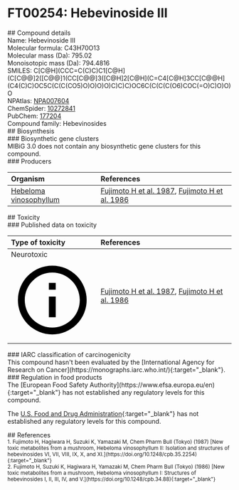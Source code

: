 
# FT00254: Hebevinoside III
<div class="molecule_image" style="float:left">
<img data-smiles= CC(=O)OCC1OC(O[C@H]2C[C@@]3(C)[C@@H]4[C@@H](O)C=C5[C@@H](CC[C@H](OC6OCC(O)C(O)C6O)C5(C)C)[C@]4(C)CC[C@]3(C)C2[C@H](C)CCC=C(C)C)C(O)C(O)C1O data-smiles-options="{ 'width': 350, 'height': 350 }" />
</div>
## Compound details
<div style="overflow:hidden">
Name: Hebevinoside III<br>
Molecular formula: C43H70O13<br>
Molecular mass (Da): 795.02<br>
Monoisotopic mass (Da): 794.4816<br>
<div class="break_all">
SMILES: C[C@H](CCC=C(C)C)C1[C@H](C[C@@]2([C@@]1(CC[C@@]3([C@H]2[C@H](C=C4[C@H]3CC[C@@H](C4(C)C)OC5C(C(C(CO5)O)O)O)O)C)C)C)OC6C(C(C(C(O6)COC(=O)C)O)O)O<br>
</div>
        NPAtlas: <a href=https://www.npatlas.org/explore/compounds/NPA007604 target="_blank">NPA007604</a><br>
        ChemSpider: <a href=https://www.chemspider.com/Chemical-Structure.10272841.html target="_blank">10272841</a><br>
        PubChem: <a href=https://pubchem.ncbi.nlm.nih.gov/compound/177204 target="_blank">177204</a><br>
    Compound family: Hebevinosides<br>
</div>

<div markdown="block" class="section">
## Biosynthesis
<div markdown="block" class="subsection">
### Biosynthetic gene clusters
<div markdown="block" class="indented_block">
MIBiG 3.0 does not contain any biosynthetic gene clusters for this compound.
</div>
</div>

<div markdown="block" class="subsection">
### Producers
<table>
<thead>
<tr>
<th style="text-align: left;" role="columnheader" width="40%" data-sort-default>Organism</th>
<th style="text-align: left;" role="columnheader" width="60%">References</th>
</tr>
</thead>
        <tr>
        <td style="text-align: left;"><a href="https://www.ncbi.nlm.nih.gov/Taxonomy/Browser/wwwtax.cgi?mode=Info&id=246641" target="_blank">Hebeloma vinosophyllum</a></td>
        <td style="text-align: left;"><a href="#REF00445">Fujimoto H et al. 1987</a>, <a href="#REF00444">Fujimoto H et al. 1986</a></td>
        </tr>
</table>
</div>
</div>

<div markdown="block" class="section">
## Toxicity
<div markdown="block" class="subsection">
### Published data on toxicity
<table>
<thead>
<tr>
<th style="text-align: left;" role="columnheader" width="40%" data-sort-default>Type of toxicity</th>
<th style="text-align: left;" role="columnheader" width="60%">References</th>
</tr>
</thead>
<tbody>
<tr>
<td style="text-align: left;">Neurotoxic <span class="twemoji" title="Toxic to the central and/or peripheral nervous system"><svg xmlns="http://www.w3.org/2000/svg" viewBox="0 0 24 24"><path d="M11 9h2V7h-2m1 13c-4.41 0-8-3.59-8-8s3.59-8 8-8 8 3.59 8 8-3.59 8-8 8m0-18A10 10 0 0 0 2 12a10 10 0 0 0 10 10 10 10 0 0 0 10-10A10 10 0 0 0 12 2m-1 15h2v-6h-2v6Z"></path></svg></span></td>
<td style="text-align: left;"><a href="#REF00445">Fujimoto H et al. 1987</a>, <a href="#REF00444">Fujimoto H et al. 1986</a></td>
</tr>
</tbody>
</table>
</div>

<div markdown="block" class="subsection">
### IARC classification of carcinogenicity
<div markdown="block" class="indented_block">
This compound hasn't been evaluated by the [International Agency for Research on Cancer](https://monographs.iarc.who.int/){:target="_blank"}.<br>
</div>
</div>

<div markdown="block" class="subsection">
### Regulation in food products
<div markdown="block" class="indented_block">
The [European Food Safety Authority](https://www.efsa.europa.eu/en){:target="_blank"} has not established any regulatory levels for this compound. <br>

The [U.S. Food and Drug Administration](https://www.fda.gov/){:target="_blank"} has not established any regulatory levels for this compound. <br>

</div>
</div>

</div>

<div markdown="block" class="section">
## References
<div markdown="block" style="font-size: smaller;">
<span id=REF00445>
1. Fujimoto H, Hagiwara H, Suzuki K, Yamazaki M, Chem Pharm Bull (Tokyo) (1987) [New toxic metabolites from a mushroom, Hebeloma vinosophyllum II: Isolation and structures of hebevinosides VI, VII, VIII, IX, X, and XI.](https://doi.org/10.1248/cpb.35.2254){:target="_blank"}<br>
</span>

<span id=REF00444>
2. Fujimoto H, Suzuki K, Hagiwara H, Yamazaki M, Chem Pharm Bull (Tokyo) (1986) [New toxic metabolites from a mushroom, Hebeloma vinosophyllum I: Structures of hebevinosides I, II, III, IV, and V.](https://doi.org/10.1248/cpb.34.88){:target="_blank"}<br>
</span>

</div>
</div>

<script type="text/javascript" src="https://unpkg.com/smiles-drawer@2.0.1/dist/smiles-drawer.min.js"></script>
<script>
    SmiDrawer.apply();
</script>
